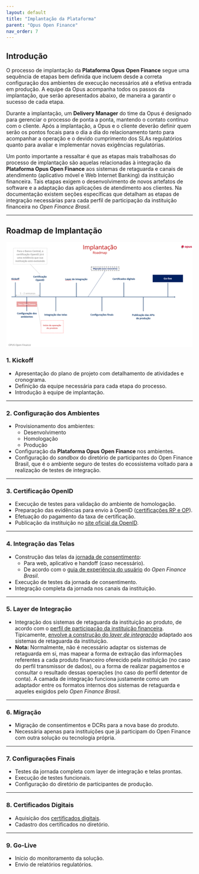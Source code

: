 ```yaml
---
layout: default
title: "Implantação da Plataforma"
parent: "Opus Open Finance"
nav_order: 7
---
```

## Introdução

O processo de implantação da **Plataforma Opus Open Finance** segue uma sequência de etapas bem definida que incluem desde a correta configuração dos ambientes de execução necessários até a efetiva entrada em produção. A equipe da Opus acompanha todos os passos da implantação, que serão apresentados abaixo, de maneira a garantir o sucesso de cada etapa.

Durante a implantação, um **Delivery Manager** do time da Opus é designado para gerenciar o processo de ponta a ponta, mantendo o contato contínuo com o cliente. Após a implantação, a Opus e o cliente deverão definir quem serão os pontos focais para o dia a dia do relacionamento tanto para acompanhar a operação e o devido cumprimento dos SLAs regulatórios quanto para avaliar e implementar novas exigências regulatórias.

Um ponto importante a ressaltar é que as etapas mais trabalhosas do processo de implantação são aquelas relacionadas à integração da **Plataforma Opus Open Finance** aos sistemas de retaguarda e canais de atendimento (aplicativo móvel e Web Internet Banking) da instituição financeira. Tais etapas exigem o desenvolvimento de novos artefatos de software e a adaptação das aplicações de atendimento aos clientes. Na documentação existem seções específicas que detalham as etapas de integração necessárias para cada perfil de participação da instituição financeira no *Open Finance Brasil*.

---

## Roadmap de Implantação

![Roadmap](./images/implantação.png)

### 1. **Kickoff**

- Apresentação do plano de projeto com detalhamento de atividades e cronograma.
- Definição da equipe necessária para cada etapa do processo.
- Introdução à equipe de implantação.

---

### 2. **Configuração dos Ambientes**

- Provisionamento dos ambientes:
  - Desenvolvimento
  - Homologação
  - Produção
- Configuração da **Plataforma Opus Open Finance** nos ambientes.
- Configuração do *sandbox* do diretório de participantes do Open Finance Brasil, que é o ambiente seguro de testes do ecossistema voltado para a realização de testes de integração.

---

### 3. **Certificação OpenID**

- Execução de testes para validação do ambiente de homologação.
- Preparação das evidências para envio à OpenID ([certificações RP e OP](../../Open-Finance-Brasil/OFB-Certificações.html)).
- Efetuação do pagamento da taxa de certificação.
- Publicação da instituição no [site oficial da OpenID][Site-OpenID].

---

### 4. **Integração das Telas**

- Construção das telas da [jornada de consentimento](../../Open-Finance-Brasil/JornadaConsentimento/OFB-JornadaConsentimento.html):
  - Para web, aplicativo e handoff (caso necessário).
  - De acordo com o <a href=https://openfinancebrasil.atlassian.net/wiki/spaces/OF/pages/17378535/Guia+de+Experi+ncia+do+Usu+rio target=_blank>guia de experiência do usuário</a> do *Open Finance Brasil*.
- Execução de testes da jornada de consentimento.
- Integração completa da jornada nos canais da instituição.

---

### 5. **Layer de Integração**

- Integração dos sistemas de retaguarda da instituição ao produto, de acordo com o [perfil de participação da instituição financeira](../../Open-Finance-Brasil/PerfisOFB/OFB-Perfis.html). Tipicamente, [envolve a construção do *layer de integração*](../OOF-Integração.html) adaptado aos sistemas de retaguarda da instituição.
- **Nota:** Normalmente, não é necessário adaptar os sistemas de retaguarda em si, mas mapear a forma de extração das informações referentes a cada produto financeiro oferecido pela instituição (no caso do perfil transmissor de dados), ou a forma de realizar pagamentos e consultar o resultado dessas operações (no caso do perfil detentor de conta). A camada de integração funciona justamente como um adaptador entre os formatos internos dos sistemas de retaguarda e aqueles exigidos pelo *Open Finance Brasil*.

---

### 6. **Migração**

- Migração de consentimentos e DCRs para a nova base do produto.
- Necessária apenas para instituições que já participam do Open Finance com outra solução ou tecnologia própria.

---

### 7. **Configurações Finais**

- Testes da jornada completa com layer de integração e telas prontas.
- Execução de testes funcionais.
- Configuração do diretório de participantes de produção.

---

### 8. **Certificados Digitais**

- Aquisição dos [certificados digitais](../../Open-Finance-Brasil/OFB-Certificações.html).
- Cadastro dos certificados no diretório.

---

### 9. **Go-Live**

- Início do monitoramento da solução.
- Envio de relatórios regulatórios.

[Site-OpenID]: https://openid.net/certification/#FAPI_OPs
